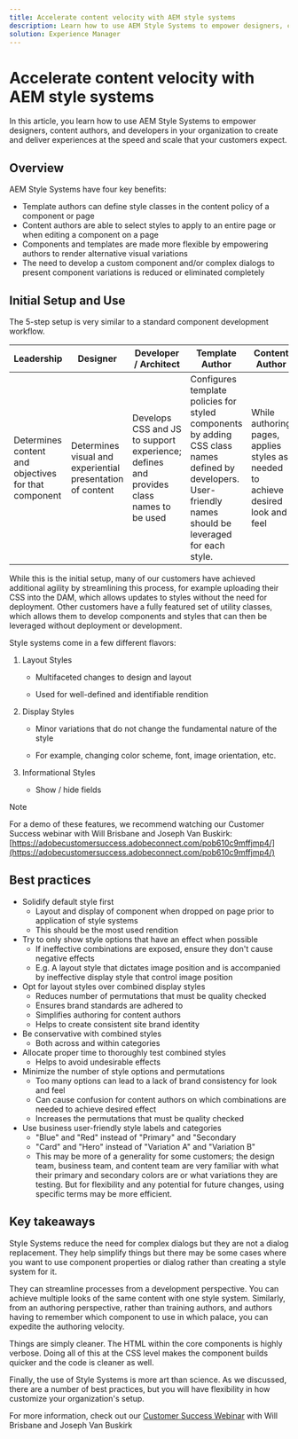 ```yaml
---
title: Accelerate content velocity with AEM style systems
description: Learn how to use AEM Style Systems to empower designers, content authors, and developers in your organization to create and deliver experiences at the speed and scale that your customers expect.
solution: Experience Manager
---
```

# Accelerate content velocity with AEM style systems

In this article, you learn how to use AEM Style Systems to empower designers, content authors, and developers in your organization to create and deliver experiences at the speed and scale that your customers expect.

## Overview

AEM Style Systems have four key benefits:

* Template authors can define style classes in the content policy of a component or page
* Content authors are able to select styles to apply to an entire page or when editing a component on a page
* Components and templates are made more flexible by empowering authors to render alternative visual variations
* The need to develop a custom component and/or complex dialogs to present component variations is reduced or eliminated completely

## Initial Setup and Use

The 5-step setup is very similar to a standard component development workflow.

| **Leadership** | **Designer** | **Developer / Architect** | **Template Author** | **Content Author** |
| --- | --- | --- | --- | --- |
| Determines content and objectives for that component | Determines visual and experiential presentation of content | Develops CSS and JS to support experience; defines and provides class names to be used | Configures template policies for styled components by adding CSS class names defined by developers. User-friendly names should be leveraged for each style. | While authoring pages, applies styles as needed to achieve desired look and feel |

While this is the initial setup, many of our customers have achieved additional agility by streamlining this process, for example uploading their CSS into the DAM, which allows updates to styles without the need for deployment. Other customers have a fully featured set of utility classes, which allows them to develop components and styles that can then be leveraged without deployment or development.

Style systems come in a few different flavors:

1. Layout Styles

   * Multifaceted changes to design and layout

   * Used for well-defined and identifiable rendition

1. Display Styles
   * Minor variations that do not change the fundamental nature of the style

   * For example, changing color scheme, font, image orientation, etc.

1. Informational Styles

   * Show / hide fields

>[!NOTE]
>
>For a demo of these features, we recommend watching our Customer Success webinar with Will Brisbane and Joseph Van Buskirk: [https://adobecustomersuccess.adobeconnect.com/pob610c9mffjmp4/](https://adobecustomersuccess.adobeconnect.com/pob610c9mffjmp4/)

## Best practices

* Solidify default style first
  * Layout and display of component when dropped on page prior to application of style systems
  * This should be the most used rendition
* Try to only show style options that have an effect when possible
  * If ineffective combinations are exposed, ensure they don&#39;t cause negative effects
  * E.g. A layout style that dictates image position and is accompanied by ineffective display style that control image position
* Opt for layout styles over combined display styles
  * Reduces number of permutations that must be quality checked
  * Ensures brand standards are adhered to
  * Simplifies authoring for content authors
  * Helps to create consistent site brand identity
* Be conservative with combined styles
  * Both across and within categories
* Allocate proper time to thoroughly test combined styles
  * Helps to avoid undesirable effects
* Minimize the number of style options and permutations
  * Too many options can lead to a lack of brand consistency for look and feel
  * Can cause confusion for content authors on which combinations are needed to achieve desired effect
  * Increases the permutations that must be quality checked
* Use business user-friendly style labels and categories
  * &quot;Blue&quot; and &quot;Red&quot; instead of &quot;Primary&quot; and &quot;Secondary
  * &quot;Card&quot; and &quot;Hero&quot; instead of &quot;Variation A&quot; and &quot;Variation B&quot;
  * This may be more of a generality for some customers; the design team, business team, and content team are very familiar with what their primary and secondary colors are or what variations they are testing. But for flexibility and any potential for future changes, using specific terms may be more efficient.

## Key takeaways

Style Systems reduce the need for complex dialogs but they are not a dialog replacement. They help simplify things but there may be some cases where you want to use component properties or dialog rather than creating a style system for it.

They can streamline processes from a development perspective. You can achieve multiple looks of the same content with one style system. Similarly, from an authoring perspective, rather than training authors, and authors having to remember which component to use in which palace, you can expedite the authoring velocity.

Things are simply cleaner. The HTML within the core components is highly verbose. Doing all of this at the CSS level makes the component builds quicker and the code is cleaner as well.

Finally, the use of Style Systems is more art than science. As we discussed, there are a number of best practices, but you will have flexibility in how customize your organization&#39;s setup.

For more information, check out our [Customer Success Webinar](https://adobecustomersuccess.adobeconnect.com/pob610c9mffjmp4/) with Will Brisbane and Joseph Van Buskirk